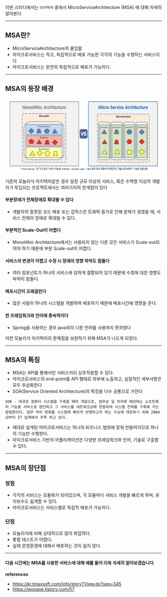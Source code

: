 이번 스터디에서는 `아키텍쳐` 중에서 MicroServiceArchitecture (MSA) 에 대해 자세히 알아본다

---

## MSA란?

- MicroServiceArchitecture의 줄임말
- 마이크로서비스는 작고, 독립적으로 배포 가능한 각각의 기능을 수행하는 서비스이다
- 마이크로서비스는 완전히 독립적으로 배포가 가능하다.

---

## MSA의 등장 배경

![image](./image/image1.png)

기존의 모놀리식 아키텍처같은 경우 일정 규모 이상의 서비스, 혹은 수백명 이상의 개발자가 투입되는 프로젝트에서는 여러가지의 한계점이 있다

#### 부분장애가 전체장애로 확대될 수 있다

- 개발자의 잘못된 코드 배포 또는 갑작스런 트래픽 증가로 인해 문제가 생겼을 때, 서비스 전체의 장애로 확대될 수 있다.

#### 부분적인 Scale-Out이 어렵다

- Monolithic Architecture에서는 사용되지 않는 다른 모든 서비스가 Scale-out되어야 하기 때문에 부분 Scale-out이 어렵다.

#### 서비스의 변경이 어렵고 수정 시 장애의 영향 파악도 힘들다

- 여러 컴포넌트가 하나의 서비스에 강하게 결합되어 있기 때문에 수정에 대한 영향도 파악이 힘들다.

#### 배포시간이 오래걸린다

- 많은 사람이 하나의 시스템을 개발하여 배포하기 때문에 배포시간에 영향을 준다.

#### 한 프레임워크와 언어에 종속적이다

- Spring을 사용하는 경우 java외의 다른 언어를 사용하지 못하였다

이런 모놀리식 아키텍처의 문제점을 보완하기 위해 MSA가 나오게 되었다.

---

## MSA의 특징

- MSA는 API를 통해서만 서비스끼리 상호작용할 수 있다.
- 마이크로서비스의 end-point를 API 형태로 외부에 노출하고, 실질적인 세부사항은 모두 추상화한다
- SOA(Service Oriented Architecture)의 특징을 다수 공통으로 가진다

```
SOA - 대규모 컴퓨터 시스템을 구축할 때의 개념으로, 업무상 일 처리에 해당하는 소프트웨어 기능을 서비스로 판단하고 그 서비스를 네트워크상에 연동하여 시스템 전체를 구축해 가는 방법론이다. 업무 처리 변화를 시스템에 빠르게 반영하고자 하는 수요에 대응하기 위해 2004년부터 IT 업계에서 주목 하고 있다.
```

- 제대로 설계된 마이크로서비스는 하나의 비즈니스 범위에 맞춰 만들어지므로 하나의 기능만 수행한다.
- 마이크로서비스 기반의 어플리케이션은 다양한 프레임워크와 언어, 기술로 구출할 수 있다.

---

## MSA의 장단점

### 장점

- 각각의 서비스는 모듈화가 되어있으며, 각 모듈마다 서비스 개발을 빠르게 하며, 유지보수도 쉽게할 수 있다.
- 마이크로서비스는 서비스별로 독립적 배포가 가능하다.

### 단점

- 모놀리식에 비해 상대적으로 많이 복잡하다.
- 통합 테스트가 어렵다.
- 실제 운영환경에 대해서 배포하는 것이 쉽지 않다.

---

#### 다음 시간에는 MSA를 사용한 서비스에 대해 예를 들어 더욱 자세히 알아보겠습니다

**references**

- https://kr.tmaxsoft.com/info/storyTView.do?seq=345
- https://wooaoe.tistory.com/57
